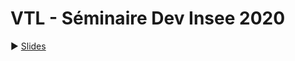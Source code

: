 # VTL - Séminaire Dev Insee 2020

:arrow_forward: [Slides](https://nicolaval.github.io/VTL-Sem-Dev-2020)
